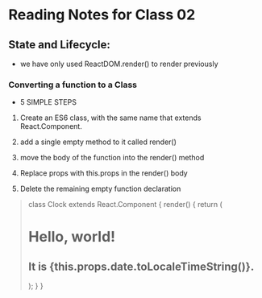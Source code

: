 # Reading Notes for Class 02

## State and Lifecycle:

- we have only used ReactDOM.render() to render previously

### Converting a function to a Class

- 5 SIMPLE STEPS

1. Create an ES6 class, with the same name that extends React.Component.

2. add a single empty method to it called render()

3. move the body of the function into the render() method

4. Replace props with this.props in the render() body

5. Delete the remaining empty function declaration

>class Clock extends React.Component {
>render() {
>return (
><div>
><h1>Hello, world!</h1>
><h2>It is {this.props.date.toLocaleTimeString()}.</h2>
></div>
>);
>}
>}

